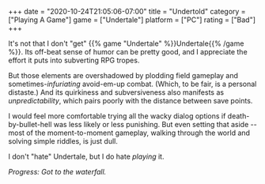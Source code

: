 +++
date = "2020-10-24T21:05:06-07:00"
title = "Undertold"
category = ["Playing A Game"]
game = ["Undertale"]
platform = ["PC"]
rating = ["Bad"]
+++

It's not that I don't "get" {{% game "Undertale" %}}Undertale{{% /game %}}.  Its off-beat sense of humor can be pretty good, and I appreciate the effort it puts into subverting RPG tropes.

But those elements are overshadowed by plodding field gameplay and sometimes-<i>infuriating</i> avoid-em-up combat.  (Which, to be fair, is a personal distaste.)  And its quirkiness and subversiveness also manifests as <i>unpredictability</i>, which pairs poorly with the distance between save points.

I would feel more comfortable trying all the wacky dialog options if death-by-bullet-hell was less likely or less punishing.  But even setting that aside -- most of the moment-to-moment gameplay, walking through the world and solving simple riddles, is just dull.

I don't "hate" Undertale, but I do hate <i>playing</i> it.

<i>Progress: Got to the waterfall.</i>
